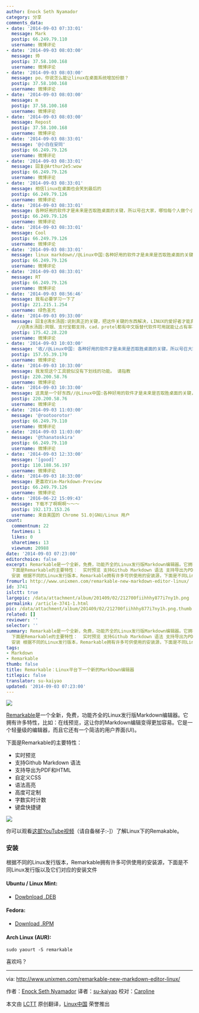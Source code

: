 ```yaml
---
author: Enock Seth Nyamador
category: 分享
comments_data:
- date: '2014-09-03 07:33:01'
  message: Mark
  postip: 66.249.79.110
  username: 微博评论
- date: '2014-09-03 08:03:00'
  message: 帅
  postip: 37.58.100.168
  username: 微博评论
- date: '2014-09-03 08:03:00'
  message: po，你说怎么能让linux在桌面系统增加份额？
  postip: 37.58.100.168
  username: 微博评论
- date: '2014-09-03 08:03:00'
  message: m
  postip: 37.58.100.168
  username: 微博评论
- date: '2014-09-03 08:03:00'
  message: Repost
  postip: 37.58.100.168
  username: 微博评论
- date: '2014-09-03 08:33:01'
  message: '@小白在安同'
  postip: 66.249.79.126
  username: 微博评论
- date: '2014-09-03 08:33:01'
  message: 回复@Arthur2e5:wow
  postip: 66.249.79.126
  username: 微博评论
- date: '2014-09-03 08:33:01'
  message: 相信linux在桌面也会笑到最后的
  postip: 66.249.79.126
  username: 微博评论
- date: '2014-09-03 08:33:01'
  message: 各种好用的软件才是未来是否取胜桌面的关键，所以号召大家，哪怕每个人做个小小的软件，都是为linux添砖加瓦。//@Combat2000_Seven:po，你说怎么能让linux在桌面系统增加份额？
  postip: 66.249.79.126
  username: 微博评论
- date: '2014-09-03 08:33:01'
  message: Cool
  postip: 66.249.79.126
  username: 微博评论
- date: '2014-09-03 08:33:01'
  message: linux markdown//@Linux中国:各种好用的软件才是未来是否取胜桌面的关键，所以号召大家，哪怕每个人做个小小的软件，都是为linux添砖加瓦。//@Combat2000_Seven:po，你说怎么能让linux在桌面系统增加份额？
  postip: 66.249.79.126
  username: 微博评论
- date: '2014-09-03 08:33:01'
  message: RT
  postip: 66.249.79.126
  username: 微博评论
- date: '2014-09-03 08:56:46'
  message: 我有必要学习一下了
  postip: 221.215.1.254
  username: 绿色圣光
- date: '2014-09-03 09:33:00'
  message: 回复@清水汤圆:说到真正的关键，把这件关键的东西解决，LINUX的爱好者才能真正的用LINUX解决日常需求，才能以点带面，向自边的人推广LINUX，LINUX才会有一个踏实的基础！
    //@清水汤圆:网银、支付宝都支持，cad，protel都有中文版替代软件可用就能让占有率再高一点 //@Linux中国:各种好用的软件才是未来
  postip: 175.42.28.220
  username: 微博评论
- date: '2014-09-03 10:03:00'
  message: '收//@Linux中国: 各种好用的软件才是未来是否取胜桌面的关键，所以号召大家，哪怕每个人做个小小的软件，都是为linux添砖加瓦。//@Combat2000_Seven:po，你说怎么能让linux在桌面系统增加份额？'
  postip: 157.55.39.170
  username: 微博评论
- date: '2014-09-03 10:33:00'
  message: 我发现这个工具貌似没有下划线的功能。 请指教
  postip: 220.200.58.76
  username: 微博评论
- date: '2014-09-03 10:33:00'
  message: 这真是一个好东西//@Linux中国:各种好用的软件才是未来是否取胜桌面的关键，所以号召大家，哪怕每个人做个小小的软件，都是为linux添砖加瓦。//@Combat2000_Seven:po，你说怎么能让linux在桌面系统增加份额？
  postip: 220.200.58.76
  username: 微博评论
- date: '2014-09-03 11:03:00'
  message: '@rootoorotor'
  postip: 66.249.79.110
  username: 微博评论
- date: '2014-09-03 11:03:00'
  message: '@thanatoskira'
  postip: 66.249.79.110
  username: 微博评论
- date: '2014-09-03 12:33:00'
  message: '[good]'
  postip: 110.188.56.197
  username: 微博评论
- date: '2014-09-03 18:33:00'
  message: 更喜欢Vim-Markdown-Preview
  postip: 66.249.79.126
  username: 微博评论
- date: '2016-06-22 15:09:43'
  message: 下载不了啊啊啊～～～
  postip: 192.173.153.26
  username: 来自美国的 Chrome 51.0|GNU/Linux 用户
count:
  commentnum: 22
  favtimes: 1
  likes: 0
  sharetimes: 13
  viewnum: 20988
date: '2014-09-03 07:23:00'
editorchoice: false
excerpt: Remarkable是一个全新，免费，功能齐全的Linux发行版Markdown编辑器。它拥有许多特性，比如：在线预览，这让你的Markdown编辑变得更加容易。它是一个轻量级的编辑器，而且它还有一个简洁的用户界面(UI)。
  下面是Remarkable的主要特性：  实时预览 支持Github Markdown 语法 支持导出为PDF和HTML 自定义CSS 语法高亮 高度可定制  字数实时计数  键盘快捷键   你可以观看这部YouTube视频（请自备梯子:-]）了解Linux下的Remakable。
  安装 根据不同的Linux发行版本，Remarkable拥有许多可供使用的安装源，下面是不同Linux发行版以及它们对应的
fromurl: http://www.unixmen.com/remarkable-new-markdown-editor-linux/
id: 3741
islctt: true
largepic: /data/attachment/album/201409/02/212700fiihhhy877i7ny1h.png
permalink: /article-3741-1.html
pic: /data/attachment/album/201409/02/212700fiihhhy877i7ny1h.png.thumb.jpg
related: []
reviewer: ''
selector: ''
summary: Remarkable是一个全新，免费，功能齐全的Linux发行版Markdown编辑器。它拥有许多特性，比如：在线预览，这让你的Markdown编辑变得更加容易。它是一个轻量级的编辑器，而且它还有一个简洁的用户界面(UI)。
  下面是Remarkable的主要特性：  实时预览 支持Github Markdown 语法 支持导出为PDF和HTML 自定义CSS 语法高亮 高度可定制  字数实时计数  键盘快捷键   你可以观看这部YouTube视频（请自备梯子:-]）了解Linux下的Remakable。
  安装 根据不同的Linux发行版本，Remarkable拥有许多可供使用的安装源，下面是不同Linux发行版以及它们对应的
tags:
- Markdown
- Remarkable
thumb: false
title: Remarkable：Linux平台下一个新的MarkDown编辑器
titlepic: false
translator: su-kaiyao
updated: '2014-09-03 07:23:00'
---
```


![](/data/attachment/album/201409/02/212700fiihhhy877i7ny1h.png)


[Remarkable](http://remarkableapp.net/)是一个全新，免费，功能齐全的Linux发行版Markdown编辑器。它拥有许多特性，比如：在线预览，这让你的Markdown编辑变得更加容易。它是一个轻量级的编辑器，而且它还有一个简洁的用户界面(UI)。


下面是Remarkable的主要特性：


* 实时预览
* 支持Github Markdown 语法
* 支持导出为PDF和HTML
* 自定义CSS
* 语法高亮
* 高度可定制
* 字数实时计数
* 键盘快捷键


![](/data/attachment/album/201409/02/212702wus2fwm77y6uuu97.png)


你可以观看[这部YouTube视频](https://www.youtube.com/watch?v=UpjAIcXti9s)（请自备梯子:-]）了解Linux下的Remakable。


### 安装


根据不同的Linux发行版本，Remarkable拥有许多可供使用的安装源，下面是不同Linux发行版以及它们对应的安装文件


#### Ubuntu / Linux Mint:


* [Dowbnload .DEB](http://remarkableapp.net/files/remarkable_0.965_all.deb)


#### Fedora:


* [Download .RPM](http://remarkableapp.net/files/remarkable-0.965.rpm)


#### Arch Linux (AUR):



```
sudo yaourt -S remarkable

```

喜欢吗？




---


via: <http://www.unixmen.com/remarkable-new-markdown-editor-linux/>


作者：[Enock Seth Nyamador](http://www.unixmen.com/author/seth/) 译者：[su-kaiyao](https://github.com/su-kaiyao) 校对：[Caroline](https://github.com/carolinewuyan)


本文由 [LCTT](https://github.com/LCTT/TranslateProject) 原创翻译，[Linux中国](http://linux.cn/) 荣誉推出